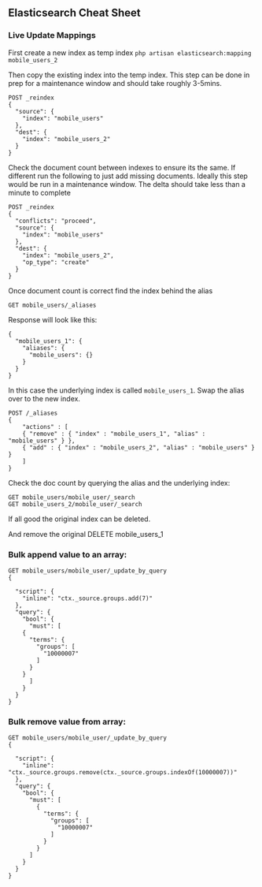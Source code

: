 ## Elasticsearch Cheat Sheet

### Live Update Mappings
First create a new index as temp index
	`php artisan elasticsearch:mapping mobile_users_2`

Then copy the existing index into the temp index. This step can be done in prep for a maintenance window and should take roughly 3-5mins.

	POST _reindex
	{
	  "source": {
	    "index": "mobile_users"
	  },
	  "dest": {
	    "index": "mobile_users_2"
	  }
	}
	
Check the document count between indexes to ensure its the same. If different run the following to just add missing documents. Ideally this step would be run in a maintenance window. The delta should take less than a minute to complete

	POST _reindex
	{
	  "conflicts": "proceed",
	  "source": {
	    "index": "mobile_users"
	  },
	  "dest": {
	    "index": "mobile_users_2",
	    "op_type": "create"
	  }
	}

Once document count is correct find the index behind the alias

	GET mobile_users/_aliases
	
Response will look like this:

	{
	  "mobile_users_1": {
	    "aliases": {
	      "mobile_users": {}
	    }
	  }
	}
	
In this case the underlying index is called `mobile_users_1`. Swap the alias over to the new index. 

	POST /_aliases
	{
	    "actions" : [
		{ "remove" : { "index" : "mobile_users_1", "alias" : "mobile_users" } },
		{ "add" : { "index" : "mobile_users_2", "alias" : "mobile_users" } }
	    ]
	}
	
Check the doc count by querying the alias and the underlying index:

	GET mobile_users/mobile_user/_search
	GET mobile_users_2/mobile_user/_search
	
If all good the original index can be deleted.

And remove the original
	DELETE mobile_users_1



### Bulk append value to an array:
    GET mobile_users/mobile_user/_update_by_query
	{
	  
	  "script": {
	    "inline": "ctx._source.groups.add(7)"
	  },
	  "query": {
	    "bool": {
	      "must": [
		{
		  "terms": {
		    "groups": [
		      "10000007"
		    ]
		  }
		}
	      ]
	    }
	  }
	}
	
### Bulk remove value from array:

	GET mobile_users/mobile_user/_update_by_query
	{
	  
	  "script": {
	    "inline": "ctx._source.groups.remove(ctx._source.groups.indexOf(10000007))"
	  },
	  "query": {
	    "bool": {
	      "must": [
			{
			  "terms": {
			    "groups": [
			      "10000007"
			    ]
			  }
			}
	      ]
	    }
	  }
	}
